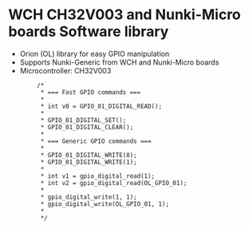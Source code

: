 # WCH CH32V003 and Nunki-Micro boards Software library

  * Orion (OL) library for easy GPIO manipulation
  * Supports Nunki-Generic from WCH and Nunki-Micro boards
  * Microcontroller: CH32V003

```
		/*
		 * === Fast GPIO commands ===
		 *
		 * int v0 = GPIO_01_DIGITAL_READ();
		 *
		 * GPIO_01_DIGITAL_SET();
		 * GPIO_01_DIGITAL_CLEAR();
		 *
		 * === Generic GPIO commands ===
		 *
		 * GPIO_01_DIGITAL_WRITE(0);
		 * GPIO_01_DIGITAL_WRITE(1);
		 *
		 * int v1 = gpio_digital_read(1);
		 * int v2 = gpio_digital_read(OL_GPIO_01);
		 *
		 * gpio_digital_write(1, 1);
		 * gpio_digital_write(OL_GPIO_01, 1);
		 *
		 */
```
